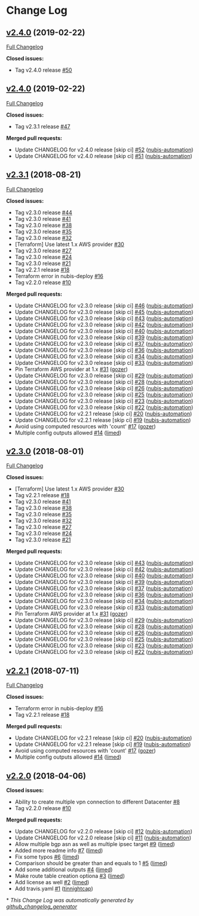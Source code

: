 # Change Log

## [v2.4.0](https://github.com/nubisproject/nubis-terraform-vpn/tree/v2.4.0) (2019-02-22)
[Full Changelog](https://github.com/nubisproject/nubis-terraform-vpn/compare/v2.4.0...v2.4.0)

**Closed issues:**

- Tag v2.4.0 release [\#50](https://github.com/nubisproject/nubis-terraform-vpn/issues/50)

## [v2.4.0](https://github.com/nubisproject/nubis-terraform-vpn/tree/v2.4.0) (2019-02-22)
[Full Changelog](https://github.com/nubisproject/nubis-terraform-vpn/compare/v2.3.1...v2.4.0)

**Closed issues:**

- Tag v2.3.1 release [\#47](https://github.com/nubisproject/nubis-terraform-vpn/issues/47)

**Merged pull requests:**

- Update CHANGELOG for v2.4.0 release \[skip ci\] [\#52](https://github.com/nubisproject/nubis-terraform-vpn/pull/52) ([nubis-automation](https://github.com/nubis-automation))
- Update CHANGELOG for v2.4.0 release \[skip ci\] [\#51](https://github.com/nubisproject/nubis-terraform-vpn/pull/51) ([nubis-automation](https://github.com/nubis-automation))

## [v2.3.1](https://github.com/nubisproject/nubis-terraform-vpn/tree/v2.3.1) (2018-08-21)
[Full Changelog](https://github.com/nubisproject/nubis-terraform-vpn/compare/v2.2.0...v2.3.1)

**Closed issues:**

- Tag v2.3.0 release [\#44](https://github.com/nubisproject/nubis-terraform-vpn/issues/44)
- Tag v2.3.0 release [\#41](https://github.com/nubisproject/nubis-terraform-vpn/issues/41)
- Tag v2.3.0 release [\#38](https://github.com/nubisproject/nubis-terraform-vpn/issues/38)
- Tag v2.3.0 release [\#35](https://github.com/nubisproject/nubis-terraform-vpn/issues/35)
- Tag v2.3.0 release [\#32](https://github.com/nubisproject/nubis-terraform-vpn/issues/32)
- \[Terraform\] Use latest 1.x AWS provider [\#30](https://github.com/nubisproject/nubis-terraform-vpn/issues/30)
- Tag v2.3.0 release [\#27](https://github.com/nubisproject/nubis-terraform-vpn/issues/27)
- Tag v2.3.0 release [\#24](https://github.com/nubisproject/nubis-terraform-vpn/issues/24)
- Tag v2.3.0 release [\#21](https://github.com/nubisproject/nubis-terraform-vpn/issues/21)
- Tag v2.2.1 release [\#18](https://github.com/nubisproject/nubis-terraform-vpn/issues/18)
- Terraform error in nubis-deploy [\#16](https://github.com/nubisproject/nubis-terraform-vpn/issues/16)
- Tag v2.2.0 release [\#10](https://github.com/nubisproject/nubis-terraform-vpn/issues/10)

**Merged pull requests:**

- Update CHANGELOG for v2.3.0 release \[skip ci\] [\#46](https://github.com/nubisproject/nubis-terraform-vpn/pull/46) ([nubis-automation](https://github.com/nubis-automation))
- Update CHANGELOG for v2.3.0 release \[skip ci\] [\#45](https://github.com/nubisproject/nubis-terraform-vpn/pull/45) ([nubis-automation](https://github.com/nubis-automation))
- Update CHANGELOG for v2.3.0 release \[skip ci\] [\#43](https://github.com/nubisproject/nubis-terraform-vpn/pull/43) ([nubis-automation](https://github.com/nubis-automation))
- Update CHANGELOG for v2.3.0 release \[skip ci\] [\#42](https://github.com/nubisproject/nubis-terraform-vpn/pull/42) ([nubis-automation](https://github.com/nubis-automation))
- Update CHANGELOG for v2.3.0 release \[skip ci\] [\#40](https://github.com/nubisproject/nubis-terraform-vpn/pull/40) ([nubis-automation](https://github.com/nubis-automation))
- Update CHANGELOG for v2.3.0 release \[skip ci\] [\#39](https://github.com/nubisproject/nubis-terraform-vpn/pull/39) ([nubis-automation](https://github.com/nubis-automation))
- Update CHANGELOG for v2.3.0 release \[skip ci\] [\#37](https://github.com/nubisproject/nubis-terraform-vpn/pull/37) ([nubis-automation](https://github.com/nubis-automation))
- Update CHANGELOG for v2.3.0 release \[skip ci\] [\#36](https://github.com/nubisproject/nubis-terraform-vpn/pull/36) ([nubis-automation](https://github.com/nubis-automation))
- Update CHANGELOG for v2.3.0 release \[skip ci\] [\#34](https://github.com/nubisproject/nubis-terraform-vpn/pull/34) ([nubis-automation](https://github.com/nubis-automation))
- Update CHANGELOG for v2.3.0 release \[skip ci\] [\#33](https://github.com/nubisproject/nubis-terraform-vpn/pull/33) ([nubis-automation](https://github.com/nubis-automation))
- Pin Terraform AWS provider at 1.x [\#31](https://github.com/nubisproject/nubis-terraform-vpn/pull/31) ([gozer](https://github.com/gozer))
- Update CHANGELOG for v2.3.0 release \[skip ci\] [\#29](https://github.com/nubisproject/nubis-terraform-vpn/pull/29) ([nubis-automation](https://github.com/nubis-automation))
- Update CHANGELOG for v2.3.0 release \[skip ci\] [\#28](https://github.com/nubisproject/nubis-terraform-vpn/pull/28) ([nubis-automation](https://github.com/nubis-automation))
- Update CHANGELOG for v2.3.0 release \[skip ci\] [\#26](https://github.com/nubisproject/nubis-terraform-vpn/pull/26) ([nubis-automation](https://github.com/nubis-automation))
- Update CHANGELOG for v2.3.0 release \[skip ci\] [\#25](https://github.com/nubisproject/nubis-terraform-vpn/pull/25) ([nubis-automation](https://github.com/nubis-automation))
- Update CHANGELOG for v2.3.0 release \[skip ci\] [\#23](https://github.com/nubisproject/nubis-terraform-vpn/pull/23) ([nubis-automation](https://github.com/nubis-automation))
- Update CHANGELOG for v2.3.0 release \[skip ci\] [\#22](https://github.com/nubisproject/nubis-terraform-vpn/pull/22) ([nubis-automation](https://github.com/nubis-automation))
- Update CHANGELOG for v2.2.1 release \[skip ci\] [\#20](https://github.com/nubisproject/nubis-terraform-vpn/pull/20) ([nubis-automation](https://github.com/nubis-automation))
- Update CHANGELOG for v2.2.1 release \[skip ci\] [\#19](https://github.com/nubisproject/nubis-terraform-vpn/pull/19) ([nubis-automation](https://github.com/nubis-automation))
- Avoid using computed resources with 'count' [\#17](https://github.com/nubisproject/nubis-terraform-vpn/pull/17) ([gozer](https://github.com/gozer))
- Multiple config outputs allowed [\#14](https://github.com/nubisproject/nubis-terraform-vpn/pull/14) ([limed](https://github.com/limed))

## [v2.3.0](https://github.com/nubisproject/nubis-terraform-vpn/tree/v2.3.0) (2018-08-01)
[Full Changelog](https://github.com/nubisproject/nubis-terraform-vpn/compare/v2.2.1...v2.3.0)

**Closed issues:**

- \[Terraform\] Use latest 1.x AWS provider [\#30](https://github.com/nubisproject/nubis-terraform-vpn/issues/30)
- Tag v2.2.1 release [\#18](https://github.com/nubisproject/nubis-terraform-vpn/issues/18)
- Tag v2.3.0 release [\#41](https://github.com/nubisproject/nubis-terraform-vpn/issues/41)
- Tag v2.3.0 release [\#38](https://github.com/nubisproject/nubis-terraform-vpn/issues/38)
- Tag v2.3.0 release [\#35](https://github.com/nubisproject/nubis-terraform-vpn/issues/35)
- Tag v2.3.0 release [\#32](https://github.com/nubisproject/nubis-terraform-vpn/issues/32)
- Tag v2.3.0 release [\#27](https://github.com/nubisproject/nubis-terraform-vpn/issues/27)
- Tag v2.3.0 release [\#24](https://github.com/nubisproject/nubis-terraform-vpn/issues/24)
- Tag v2.3.0 release [\#21](https://github.com/nubisproject/nubis-terraform-vpn/issues/21)

**Merged pull requests:**

- Update CHANGELOG for v2.3.0 release \[skip ci\] [\#43](https://github.com/nubisproject/nubis-terraform-vpn/pull/43) ([nubis-automation](https://github.com/nubis-automation))
- Update CHANGELOG for v2.3.0 release \[skip ci\] [\#42](https://github.com/nubisproject/nubis-terraform-vpn/pull/42) ([nubis-automation](https://github.com/nubis-automation))
- Update CHANGELOG for v2.3.0 release \[skip ci\] [\#40](https://github.com/nubisproject/nubis-terraform-vpn/pull/40) ([nubis-automation](https://github.com/nubis-automation))
- Update CHANGELOG for v2.3.0 release \[skip ci\] [\#39](https://github.com/nubisproject/nubis-terraform-vpn/pull/39) ([nubis-automation](https://github.com/nubis-automation))
- Update CHANGELOG for v2.3.0 release \[skip ci\] [\#37](https://github.com/nubisproject/nubis-terraform-vpn/pull/37) ([nubis-automation](https://github.com/nubis-automation))
- Update CHANGELOG for v2.3.0 release \[skip ci\] [\#36](https://github.com/nubisproject/nubis-terraform-vpn/pull/36) ([nubis-automation](https://github.com/nubis-automation))
- Update CHANGELOG for v2.3.0 release \[skip ci\] [\#34](https://github.com/nubisproject/nubis-terraform-vpn/pull/34) ([nubis-automation](https://github.com/nubis-automation))
- Update CHANGELOG for v2.3.0 release \[skip ci\] [\#33](https://github.com/nubisproject/nubis-terraform-vpn/pull/33) ([nubis-automation](https://github.com/nubis-automation))
- Pin Terraform AWS provider at 1.x [\#31](https://github.com/nubisproject/nubis-terraform-vpn/pull/31) ([gozer](https://github.com/gozer))
- Update CHANGELOG for v2.3.0 release \[skip ci\] [\#29](https://github.com/nubisproject/nubis-terraform-vpn/pull/29) ([nubis-automation](https://github.com/nubis-automation))
- Update CHANGELOG for v2.3.0 release \[skip ci\] [\#28](https://github.com/nubisproject/nubis-terraform-vpn/pull/28) ([nubis-automation](https://github.com/nubis-automation))
- Update CHANGELOG for v2.3.0 release \[skip ci\] [\#26](https://github.com/nubisproject/nubis-terraform-vpn/pull/26) ([nubis-automation](https://github.com/nubis-automation))
- Update CHANGELOG for v2.3.0 release \[skip ci\] [\#25](https://github.com/nubisproject/nubis-terraform-vpn/pull/25) ([nubis-automation](https://github.com/nubis-automation))
- Update CHANGELOG for v2.3.0 release \[skip ci\] [\#23](https://github.com/nubisproject/nubis-terraform-vpn/pull/23) ([nubis-automation](https://github.com/nubis-automation))
- Update CHANGELOG for v2.3.0 release \[skip ci\] [\#22](https://github.com/nubisproject/nubis-terraform-vpn/pull/22) ([nubis-automation](https://github.com/nubis-automation))

## [v2.2.1](https://github.com/nubisproject/nubis-terraform-vpn/tree/v2.2.1) (2018-07-11)
[Full Changelog](https://github.com/nubisproject/nubis-terraform-vpn/compare/v2.2.0...v2.2.1)

**Closed issues:**

- Terraform error in nubis-deploy [\#16](https://github.com/nubisproject/nubis-terraform-vpn/issues/16)
- Tag v2.2.1 release [\#18](https://github.com/nubisproject/nubis-terraform-vpn/issues/18)

**Merged pull requests:**

- Update CHANGELOG for v2.2.1 release \[skip ci\] [\#20](https://github.com/nubisproject/nubis-terraform-vpn/pull/20) ([nubis-automation](https://github.com/nubis-automation))
- Update CHANGELOG for v2.2.1 release \[skip ci\] [\#19](https://github.com/nubisproject/nubis-terraform-vpn/pull/19) ([nubis-automation](https://github.com/nubis-automation))
- Avoid using computed resources with 'count' [\#17](https://github.com/nubisproject/nubis-terraform-vpn/pull/17) ([gozer](https://github.com/gozer))
- Multiple config outputs allowed [\#14](https://github.com/nubisproject/nubis-terraform-vpn/pull/14) ([limed](https://github.com/limed))

## [v2.2.0](https://github.com/nubisproject/nubis-terraform-vpn/tree/v2.2.0) (2018-04-06)
**Closed issues:**

- Ability to create multiple vpn connection to different Datacenter [\#8](https://github.com/nubisproject/nubis-terraform-vpn/issues/8)
- Tag v2.2.0 release [\#10](https://github.com/nubisproject/nubis-terraform-vpn/issues/10)

**Merged pull requests:**

- Update CHANGELOG for v2.2.0 release \[skip ci\] [\#12](https://github.com/nubisproject/nubis-terraform-vpn/pull/12) ([nubis-automation](https://github.com/nubis-automation))
- Update CHANGELOG for v2.2.0 release \[skip ci\] [\#11](https://github.com/nubisproject/nubis-terraform-vpn/pull/11) ([nubis-automation](https://github.com/nubis-automation))
- Allow multiple bgp asn as well as multiple ipsec target [\#9](https://github.com/nubisproject/nubis-terraform-vpn/pull/9) ([limed](https://github.com/limed))
- Added more readme info [\#7](https://github.com/nubisproject/nubis-terraform-vpn/pull/7) ([limed](https://github.com/limed))
- Fix some typos [\#6](https://github.com/nubisproject/nubis-terraform-vpn/pull/6) ([limed](https://github.com/limed))
- Comparison should be greater than and equals to 1 [\#5](https://github.com/nubisproject/nubis-terraform-vpn/pull/5) ([limed](https://github.com/limed))
- Add some additional outputs [\#4](https://github.com/nubisproject/nubis-terraform-vpn/pull/4) ([limed](https://github.com/limed))
- Make route table creation optiona [\#3](https://github.com/nubisproject/nubis-terraform-vpn/pull/3) ([limed](https://github.com/limed))
- Add license as well [\#2](https://github.com/nubisproject/nubis-terraform-vpn/pull/2) ([limed](https://github.com/limed))
- Add travis.yaml [\#1](https://github.com/nubisproject/nubis-terraform-vpn/pull/1) ([tinnightcap](https://github.com/tinnightcap))


\* *This Change Log was automatically generated by [github_changelog_generator](https://github.com/skywinder/Github-Changelog-Generator)*